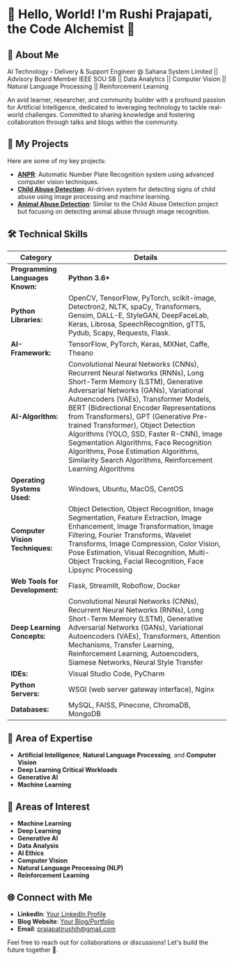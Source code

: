 # 👋 Hello, World! I'm Rushi Prajapati, the Code Alchemist 🧪

## 🌟 About Me
Al Technology - Delivery & Support Engineer @ Sahana System Limited || Advisory Board Member IEEE SOU SB || Data Analytics || Computer Vision || Natural Language Processing || Reinforcement Learning

An avid learner, researcher, and community builder with a profound passion for Artificial Intelligence, dedicated to leveraging technology to tackle real-world challenges. Committed to sharing knowledge and fostering collaboration through talks and blogs within the community.

## 💼 My Projects
Here are some of my key projects:
- [**ANPR**](#): Automatic Number Plate Recognition system using advanced computer vision techniques.
- [**Child Abuse Detection**](#): AI-driven system for detecting signs of child abuse using image processing and machine learning.
- [**Animal Abuse Detection**](#): Similar to the Child Abuse Detection project but focusing on detecting animal abuse through image recognition.

## 🛠️ Technical Skills

| **Category**                     | **Details**                                                                                                                                                                                                                                                                                                                                                        |
|----------------------------------|--------------------------------------------------------------------------------------------------------------------------------------------------------------------------------------------------------------------------------------------------------------------------------------------------------------------------------------------------------------------|
| **Programming Languages Known:** | **Python 3.6+**                                                                                                                                                                                                                                                                                                                                                   |
| **Python Libraries:**            | OpenCV, TensorFlow, PyTorch, scikit-image, Detectron2, NLTK, spaCy, Transformers, Gensim, DALL-E, StyleGAN, DeepFaceLab, Keras, Librosa, SpeechRecognition, gTTS, Pydub, Scapy, Requests, Flask.                                                                                                                                                                     |
| **AI-Framework:**                | TensorFlow, PyTorch, Keras, MXNet, Caffe, Theano                                                                                                                                                                                                                                                                                                                    |
| **AI-Algorithm:**                | Convolutional Neural Networks (CNNs), Recurrent Neural Networks (RNNs), Long Short-Term Memory (LSTM), Generative Adversarial Networks (GANs), Variational Autoencoders (VAEs), Transformer Models, BERT (Bidirectional Encoder Representations from Transformers), GPT (Generative Pre-trained Transformer), Object Detection Algorithms (YOLO, SSD, Faster R-CNN), Image Segmentation Algorithms, Face Recognition Algorithms, Pose Estimation Algorithms, Similarity Search Algorithms, Reinforcement Learning Algorithms |
| **Operating Systems Used:**      | Windows, Ubuntu, MacOS, CentOS                                                                                                                                                                                                                                                                                                                                     |
| **Computer Vision Techniques:**  | Object Detection, Object Recognition, Image Segmentation, Feature Extraction, Image Enhancement, Image Transformation, Image Filtering, Fourier Transforms, Wavelet Transforms, Image Compression, Color Vision, Pose Estimation, Visual Recognition, Multi-Object Tracking, Facial Recognition, Face Lipsync Processing                                                   |
| **Web Tools for Development:**   | Flask, Streamlit, Roboflow, Docker                                                                                                                                                                                                                                                                                                                                  |
| **Deep Learning Concepts:**      | Convolutional Neural Networks (CNNs), Recurrent Neural Networks (RNNs), Long Short-Term Memory (LSTM), Generative Adversarial Networks (GANs), Variational Autoencoders (VAEs), Transformers, Attention Mechanisms, Transfer Learning, Reinforcement Learning, Autoencoders, Siamese Networks, Neural Style Transfer                                                      |
| **IDEs:**                        | Visual Studio Code, PyCharm                                                                                                                                                                                                                                                                                                                                         |
| **Python Servers:**              | WSGI (web server gateway interface), Nginx                                                                                                                                                                                                                                                                                                                          |
| **Databases:**                   | MySQL, FAISS, Pinecone, ChromaDB, MongoDB                                                                                                                                                                                                                                                                                                                           |

## 🧠 Area of Expertise
- **Artificial Intelligence**, **Natural Language Processing**, and **Computer Vision**
- **Deep Learning Critical Workloads**
- **Generative AI**
- **Machine Learning**

## 🧠 Areas of Interest
- **Machine Learning**
- **Deep Learning**
- **Generative AI**
- **Data Analysis**
- **AI Ethics**
- **Computer Vision**
- **Natural Language Processing (NLP)**
- **Reinforcement Learning**

## 🌐 Connect with Me
- **LinkedIn**: [Your LinkedIn Profile](#)
- **Blog Website**: [Your Blog/Portfolio](#)
- **Email**: prajapatirushih@gmail.com

Feel free to reach out for collaborations or discussions! Let's build the future together 🚀.
